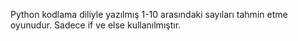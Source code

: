Python kodlama diliyle yazılmış 1-10 arasındaki sayıları tahmin etme oyunudur. Sadece if ve else kullanılmıştır.
